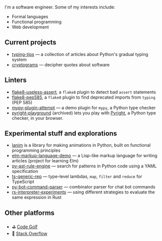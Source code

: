 I'm a software engineer. Some of my interests include:
- Formal languages
- Functional programming
- Web development

## Current projects

- [typing-tips](https://decorator-factory.github.io/typing-tips/) &mdash; a collection of articles about Python's gradual typing system
- [cryptograms](https://decorator-factory.github.io/cryptograms/) &mdash; decipher quotes about software

## Linters

- [flake8-useless-assert](https://github.com/decorator-factory/flake8-useless-assert), a `flake8` plugin to detect bad `assert` statements
- [flake8-pep585](https://github.com/decorator-factory/flake8-pep585), a `flake8` plugin to find deprecated imports from `typing` (PEP 585)
- [mypy-plugin-attempt](https://github.com/decorator-factory/mypy-plugin-attempt) &mdash; a demo plugin for `mypy`, a Python type checker
- [pyright-playground](https://github.com/decorator-factory/pyright-playground) (archived) lets you play with [Pyright](https://github.com/microsoft/pyright), a Python type checker, in your browser.

## Experimental stuff and explorations

- [lanim](https://github.com/decorator-factory/lanim) is a library for making animations in Python, built on functional programming principles
- [elm-markup-language-demo](https://github.com/decorator-factory/elm-markup-language-demo) &mdash; a Lisp-like markup language for writing articles (project for learning Elm)
- [py-ast-rule-engine](https://github.com/decorator-factory/py-ast-rule-engine) &mdash; search for patterns in Python code using a YAML specification
- [ts-generic-rep](https://github.com/decorator-factory/ts-generic-rep) &mdash; type-level lambdas, `map`, `filter` and `reduce` for TypeScript
- [py-bot-command-parser](https://github.com/decorator-factory/py-bot-command-parser) &mdash; combinator parser for chat bot commands
- [rs-interpreter-experiments](https://github.com/decorator-factory/rs-interpreter-experiments) &mdash; using different strategies to evaluate the same expression in Rust

## Other platforms

- ⛳ [Code Golf](https://code.golf/golfers/decorator-factory)
- 🥞 [Stack Overflow](https://stackoverflow.com/users/10295729/decorator-factory)
